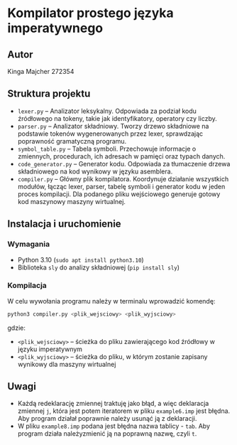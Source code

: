 # Kompilator prostego języka imperatywnego

## Autor

Kinga Majcher 272354

## Struktura projektu

- `lexer.py` – Analizator leksykalny. Odpowiada za podział kodu źródłowego na tokeny, takie jak identyfikatory, operatory czy liczby.
- `parser.py` – Analizator składniowy. Tworzy drzewo składniowe na podstawie tokenów wygenerowanych przez lexer, sprawdzając poprawność gramatyczną programu.
- `symbol_table.py` – Tabela symboli. Przechowuje informacje o zmiennych, procedurach, ich adresach w pamięci oraz typach danych.
- `code_generator.py` – Generator kodu. Odpowiada za tłumaczenie drzewa składniowego na kod wynikowy w języku asemblera.
- `compiler.py` – Główny plik kompilatora. Koordynuje działanie wszystkich modułów, łącząc lexer, parser, tabelę symboli i generator kodu w jeden proces kompilacji. Dla podanego pliku wejściowego generuje gotowy kod maszynowy maszyny wirtualnej.

## Instalacja i uruchomienie

### Wymagania

- Python 3.10 (`sudo apt install python3.10`)
- Biblioteka `sly` do analizy składniowej (`pip install sly`)

### Kompilacja

W celu wywołania programu należy w terminalu wprowadzić komendę:

```sh
python3 compiler.py <plik_wejsciowy> <plik_wyjsciowy>
```

gdzie:
- `<plik_wejsciowy>` – ścieżka do pliku zawierającego kod źródłowy w języku imperatywnym
- `<plik_wyjsciowy>` – ścieżka do pliku, w którym zostanie zapisany wynikowy dla maszyny wirtualnej

## Uwagi

- Każdą redeklarację zmiennej traktuję jako błąd, a więc deklaracja zmiennej `j`, która jest potem iteratorem  w pliku `example6.imp` jest błędna. Aby program działał poprawnie należy usunąć ją z deklaracji.
- W pliku `example8.imp` podana jest błędna nazwa tablicy - `tab`. Aby program działa należyzmienić ją na poprawną nazwę, czyli `t`.
